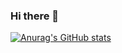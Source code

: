 ### Hi there 👋

[![Anurag's GitHub stats](https://github-readme-stats.vercel.app/api?username=MirajChathuranga)](https://github.com/anuraghazra/github-readme-stats)
